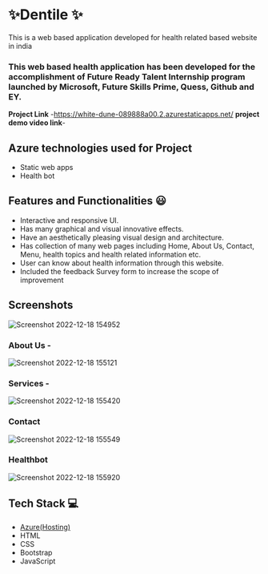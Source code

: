 
# ✨Dentile  ✨

This is a web based application developed for health related based website in india

### This web based health application has been developed for the accomplishment of Future Ready Talent Internship program launched by Microsoft, Future Skills Prime, Quess, Github and EY.


**Project Link** -https://white-dune-089888a00.2.azurestaticapps.net/
**project demo video link**-

## Azure technologies used for Project
- Static web apps
- Health bot



## Features and Functionalities 😃

- Interactive and responsive UI.
- Has many graphical and visual innovative effects.
- Have an aesthetically pleasing visual design and architecture.
- Has collection of many web pages including Home, About Us, Contact, Menu, health topics and health related information etc.
- User can know about health information through this website.
- Included the feedback Survey form to increase the scope of improvement 

## Screenshots



![Screenshot 2022-12-18 154952](https://user-images.githubusercontent.com/88033504/208292955-37bc4663-13a2-46b8-8f1f-43220a6da7e9.png)

  
### About Us -


![Screenshot 2022-12-18 155121](https://user-images.githubusercontent.com/88033504/208293022-89083c99-135b-4826-bb9c-5ca5dc527909.png)


### Services -


![Screenshot 2022-12-18 155420](https://user-images.githubusercontent.com/88033504/208293166-416561c9-396f-472c-86cb-09e0e83a9b7b.png)


### Contact


![Screenshot 2022-12-18 155549](https://user-images.githubusercontent.com/88033504/208293233-2cc5e0aa-7f23-45b6-ac73-e25ff1a89052.png)



### Healthbot


![Screenshot 2022-12-18 155920](https://user-images.githubusercontent.com/88033504/208293373-f7a58fdf-6a99-44ef-8913-77ec50f1d98d.png)




## Tech Stack 💻

- [Azure(Hosting)](https://azure.microsoft.com/en-in/features/azure-portal/)
- HTML
- CSS
- Bootstrap
- JavaScript
